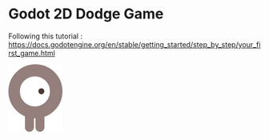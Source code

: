 # Godot 2D Dodge Game
Following this tutorial : https://docs.godotengine.org/en/stable/getting_started/step_by_step/your_first_game.html

![icon](icon.png)
